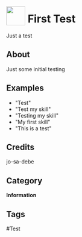 # <img src="https://raw.githack.com/FortAwesome/Font-Awesome/master/svgs/solid/wrench.svg" card_color="#FFFFFF" width="50" height="50" style="vertical-align:bottom"/> First Test
Just a test

## About
Just some initial testing

## Examples
* "Test"
* "Test my skill"
* "Testing my skill"
* "My first skill"
* "This is a test"

## Credits
jo-sa-debe

## Category
**Information**

## Tags
#Test

